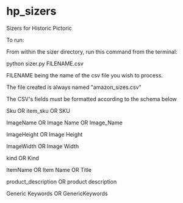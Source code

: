 # hp_sizers
Sizers for Historic Pictoric

To run:

From within the sizer directory, run this command from the terminal:

python sizer.py FILENAME.csv

FILENAME being the name of the csv file you wish to process.

The file created is always named "amazon_sizes.csv"

The CSV's fields must be formatted according to the schema below

Sku OR item_sku OR SKU

ImageName OR Image Name OR Image_Name

ImageHeight OR Image Height

ImageWidth OR Image Width

kind OR Kind

ItemName OR Item Name OR Title

product_description OR product description

Generic Keywords OR GenericKeywords
